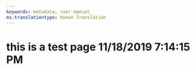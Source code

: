 ```yaml
---
keywords: metadata, user manual
ms.translationtype: Human Translation
---
```

# this is a test page 11/18/2019 7:14:15 PM